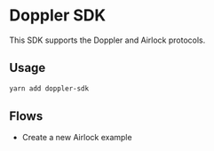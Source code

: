 # Doppler SDK

This SDK supports the Doppler and Airlock protocols.

## Usage

```bash
yarn add doppler-sdk
```

## Flows

* Create a new Airlock example

